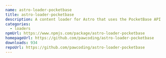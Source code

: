 ```yaml
---
name: astro-loader-pocketbase
title: astro-loader-pocketbase
description: A content loader for Astro that uses the PocketBase API
categories:
  - loaders
npmUrl: https://www.npmjs.com/package/astro-loader-pocketbase
homepageUrl: https://github.com/pawcoding/astro-loader-pocketbase
downloads: 934
repoUrl: https://github.com/pawcoding/astro-loader-pocketbase
---
```

